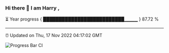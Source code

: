 ### Hi there 👋 I am Harry , 

⏳ Year progress { ██████████████████████████▁▁▁▁ } 87.72 %

---

⏰ Updated on Thu, 17 Nov 2022 04:17:02 GMT

![Progress Bar CI](https://github.com/duykhang68/duykhang68/workflows/Progress%20Bar%20CI/badge.svg)

